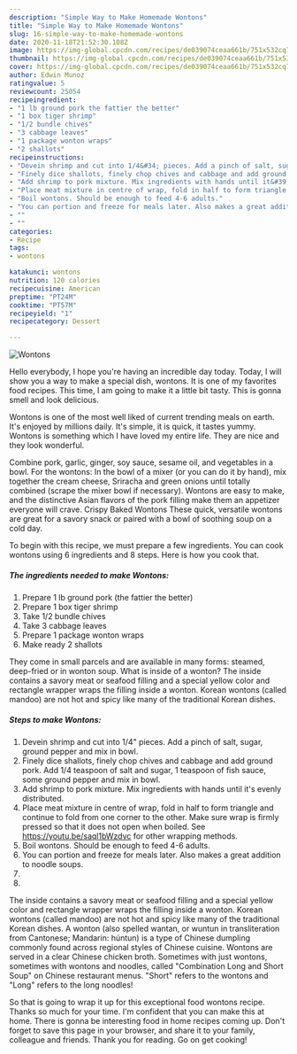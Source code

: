 ```yaml
---
description: "Simple Way to Make Homemade Wontons"
title: "Simple Way to Make Homemade Wontons"
slug: 16-simple-way-to-make-homemade-wontons
date: 2020-11-18T21:52:30.108Z
image: https://img-global.cpcdn.com/recipes/de039074ceaa661b/751x532cq70/wontons-recipe-main-photo.jpg
thumbnail: https://img-global.cpcdn.com/recipes/de039074ceaa661b/751x532cq70/wontons-recipe-main-photo.jpg
cover: https://img-global.cpcdn.com/recipes/de039074ceaa661b/751x532cq70/wontons-recipe-main-photo.jpg
author: Edwin Munoz
ratingvalue: 5
reviewcount: 25054
recipeingredient:
- "1 lb ground pork the fattier the better"
- "1 box tiger shrimp"
- "1/2 bundle chives"
- "3 cabbage leaves"
- "1 package wonton wraps"
- "2 shallots"
recipeinstructions:
- "Devein shrimp and cut into 1/4&#34; pieces. Add a pinch of salt, sugar, ground pepper and mix in bowl."
- "Finely dice shallots, finely chop chives and cabbage and add ground pork. Add 1/4 teaspoon of salt and sugar, 1 teaspoon of fish sauce, some ground pepper and mix in bowl."
- "Add shrimp to pork mixture. Mix ingredients with hands until it&#39;s evenly distributed."
- "Place meat mixture in centre of wrap, fold in half to form triangle and continue to fold from one corner to the other. Make sure wrap is firmly pressed so that it does not open when boiled. See https://youtu.be/saql1bWzdvc for other wrapping methods."
- "Boil wontons. Should be enough to feed 4-6 adults."
- "You can portion and freeze for meals later. Also makes a great addition to noodle soups."
- ""
- ""
categories:
- Recipe
tags:
- wontons

katakunci: wontons 
nutrition: 120 calories
recipecuisine: American
preptime: "PT24M"
cooktime: "PT57M"
recipeyield: "1"
recipecategory: Dessert

---
```



![Wontons](https://img-global.cpcdn.com/recipes/de039074ceaa661b/751x532cq70/wontons-recipe-main-photo.jpg)

Hello everybody, I hope you're having an incredible day today. Today, I will show you a way to make a special dish, wontons. It is one of my favorites food recipes. This time, I am going to make it a little bit tasty. This is gonna smell and look delicious.

Wontons is one of the most well liked of current trending meals on earth. It's enjoyed by millions daily. It's simple, it is quick, it tastes yummy. Wontons is something which I have loved my entire life. They are nice and they look wonderful.

Combine pork, garlic, ginger, soy sauce, sesame oil, and vegetables in a bowl. For the wontons: In the bowl of a mixer (or you can do it by hand), mix together the cream cheese, Sriracha and green onions until totally combined (scrape the mixer bowl if necessary). Wontons are easy to make, and the distinctive Asian flavors of the pork filling make them an appetizer everyone will crave. Crispy Baked Wontons These quick, versatile wontons are great for a savory snack or paired with a bowl of soothing soup on a cold day.


To begin with this recipe, we must prepare a few ingredients. You can cook wontons using 6 ingredients and 8 steps. Here is how you cook that.

<!--inarticleads1-->

##### The ingredients needed to make Wontons:

1. Prepare 1 lb ground pork (the fattier the better)
1. Prepare 1 box tiger shrimp
1. Take 1/2 bundle chives
1. Take 3 cabbage leaves
1. Prepare 1 package wonton wraps
1. Make ready 2 shallots


They come in small parcels and are available in many forms: steamed, deep-fried or in wonton soup. What is inside of a wonton? The inside contains a savory meat or seafood filling and a special yellow color and rectangle wrapper wraps the filling inside a wonton. Korean wontons (called mandoo) are not hot and spicy like many of the traditional Korean dishes. 

<!--inarticleads2-->

##### Steps to make Wontons:

1. Devein shrimp and cut into 1/4&#34; pieces. Add a pinch of salt, sugar, ground pepper and mix in bowl.
1. Finely dice shallots, finely chop chives and cabbage and add ground pork. Add 1/4 teaspoon of salt and sugar, 1 teaspoon of fish sauce, some ground pepper and mix in bowl.
1. Add shrimp to pork mixture. Mix ingredients with hands until it&#39;s evenly distributed.
1. Place meat mixture in centre of wrap, fold in half to form triangle and continue to fold from one corner to the other. Make sure wrap is firmly pressed so that it does not open when boiled. See https://youtu.be/saql1bWzdvc for other wrapping methods.
1. Boil wontons. Should be enough to feed 4-6 adults.
1. You can portion and freeze for meals later. Also makes a great addition to noodle soups.
1. 
1. 


The inside contains a savory meat or seafood filling and a special yellow color and rectangle wrapper wraps the filling inside a wonton. Korean wontons (called mandoo) are not hot and spicy like many of the traditional Korean dishes. A wonton (also spelled wantan, or wuntun in transliteration from Cantonese; Mandarin: húntun) is a type of Chinese dumpling commonly found across regional styles of Chinese cuisine. Wontons are served in a clear Chinese chicken broth. Sometimes with just wontons, sometimes with wontons and noodles, called &#34;Combination Long and Short Soup&#34; on Chinese restaurant menus. &#34;Short&#34; refers to the wontons and &#34;Long&#34; refers to the long noodles! 

So that is going to wrap it up for this exceptional food wontons recipe. Thanks so much for your time. I'm confident that you can make this at home. There is gonna be interesting food in home recipes coming up. Don't forget to save this page in your browser, and share it to your family, colleague and friends. Thank you for reading. Go on get cooking!
